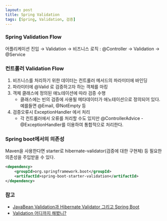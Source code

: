 ```yaml
---
layout: post
title: Spring Validation
tags: [Spring, Validation, 검증]
---
```


### Spring Validation Flow

어플리케이션 진입 → Validation → 비즈니스 로직 : @Controller → Validation → @Service

### 컨트롤러 Validation Flow

1. 비즈니스를 처리하기 위한 데이터는 컨트롤러 메서드의 파라미터에 바인딩
2. 파라미터에 @Valid 로 검증하고자 하는 객체를 마킹
3. 객체 클래스에 정의된 애노테이션에 따라 검증 수행
    - 클래스에는 빈의 검증에 사용될 메타데이터가 애노테이션으로 정의되어 있다. 예를들면 @Email, @NotEmpty 등
4. 검증오류시 ExceptionHandler 에서 처리
    - 각 컨트롤러에서 오류를 처리할 수도 있지만 @ControllerAdvice - @ExceptionHandler를 이용하여 통합적으로 처리한다.

### Spring boot에서의 의존성

Maven을 사용한다면 starter로 hibernate-validator(검증에 대한 구현체) 등 필요한 의존성을 주입받을 수 있다.

```xml
<dependency>
    <groupId>org.springframework.boot</groupId>
    <artifactId>spring-boot-starter-validation</artifactId>
</dependency>
```

### 참고
- [JavaBean Validation과 Hibernate Validator 그리고 Spring Boot](https://medium.com/@SlackBeck/javabean-validation%EA%B3%BC-hibernate-validator-%EA%B7%B8%EB%A6%AC%EA%B3%A0-spring-boot-3f31aee610f5)
- [Validation 어디까지 해봤니?](https://meetup.toast.com/posts/223)
